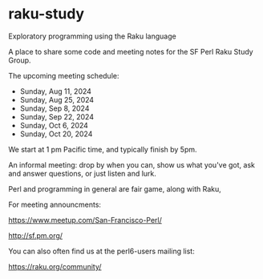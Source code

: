 # raku-study
Exploratory programming using the Raku language

A place to share some code and meeting notes for the SF Perl Raku Study Group.

The upcoming meeting schedule:

* Sunday, Aug 11, 2024
* Sunday, Aug 25, 2024
* Sunday, Sep 8, 2024
* Sunday, Sep 22, 2024
* Sunday, Oct 6, 2024
* Sunday, Oct 20, 2024


We start at 1 pm Pacific time, and typically finish by 5pm.


An informal meeting: drop by when you can, show us what you've got,
ask and answer questions, or just listen and lurk.

Perl and programming in general are fair game, along with Raku, 


For meeting announcments:

  https://www.meetup.com/San-Francisco-Perl/

  http://sf.pm.org/

You can also often find us at the perl6-users mailing list:

  https://raku.org/community/
